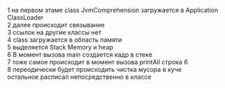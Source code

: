 1 на первом этаме class JvmComprehension загружается в  Application ClassLoader    
2 далее происходит связывание    
3 ссылок на другие классы нет    
4 class загружается в область памяти    
5 выделяется Stack Memory и heap    
6 В момент вызова main создается кадр в стеке    
7 тоже самое происходит в момент вызова printAll строка 6    
8 переодически будет происходить чистка мусора в куче     
остальное расписал непосредственно в классе
 

